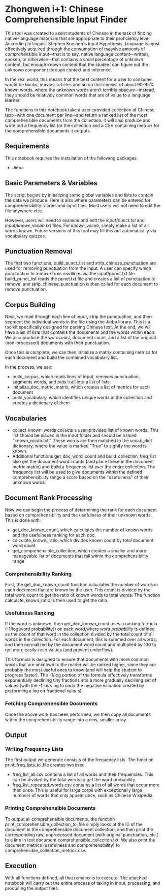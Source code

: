 # Zhongwen i+1: Chinese Comprehensible Input Finder

This tool was created to assist students of Chinese in the task of finding native-language materials that are appropriate to their proficiency level. According to linguist Stephen Krashen's Input Hypothesis, language is most effectively acquired through the consumption of massive amounts of *comprehensible* input--that is to say, native language content--written, spoken, or otherwise--that contains a small percentage of *unknown* content, but enough known content that the student can figure out the unknown component through context and inference.

In the real world, this means that the best content for a user to consume would be books, movies, articles and so on that consist of about 90-95% known words, where the unknown words aren't terribly obscure--instead, they should be relatively common words that are of value to a language learner.

The functions in this notebook take a user-provided collection of Chinese text--with one document per line--and return a ranked list of the most comprehensible documents from the collection. It will also produce and write out a frequency list for the collection and a CSV containing metrics for the comprehensible documents it outputs.

## Requirements
This notebook requires the installation of the following packages:
* Jieba

## Basic Parameters & Variables
The script begins by initializing some global variables and lists to contain the data we produce. Here is also where parameters can be entered for comprehensibility ranges and input files. Most users will not need to edit the file anywhere else.

However, users will need to examine and edit the *input/punct.txt* and *input/known_vocab.txt* files. For *known_vocab*, simply make a list of all words known. Future versions of this tool may fill this out automatically via vocabulary quizzes.

## Punctuation Removal
The first two functions, build_punct_list and strip_chinese_punctuation are used for removing punctuation from the input. A user can specify which punctuation to remove from readlines via the input/punct.txt file. build_punct_list reads the punct.txt file and creates a list of punctuation to remove, and strip_chinese_punctuation is then called for each document to remove punctuation.

## Corpus Building
Next, we read through each line of input, strip the punctuation, and then segment the individual words in the file using the Jieba library. This is a toolkit specifically designed for parsing Chinese text. At the end, we will have a list of lists that contains the documents and the words within each. We also produce the wordcount, document count, and a list of the original (non-processed) documents with their punctuation.

Once this is complete, we can then initialize a matrix containing metrics for each document and build the combined vocabulary list.

In the process, we use:
* build_corpus, which reads lines of input, removes punctuation, segments words, and puts it all into a list of lists;
* initialize_doc_metric_matrix, which creates a list of metrics for each document
* build_vocabulary, which identifies unique words in the collection and creates a dictionary of them.

## Vocabularies
* collect_known_words collects a user-provided list of known words. This list should be placed in the input folder and should be named "known_vocab.txt." These words are then matched to the vocab_dict dictionary, where the value is marked "True" to signify the word is known.
* Additional functions get_doc_word_count and build_collection_freq_list also get the document word counts (and place these in the document metric matrix) and build a frequency list over the entire collection. The frequency list will be used to give documents within the defined comprehensibility range a score based on the "usefulness" of their unknown words.


## Document Rank Processing
Now we can begin the process of determining the rank for each document based on comprehensibility and the usefulness of their unknown words. This is done with:
* get_doc_known_count, which calculates the number of known words and the usefulness ranking for each doc,
* calculate_known_ratio, which divides known count by total document word count
* get_comprehensible_collection, which creates a smaller and more manageable list of documents that fall within the comprehensibility range


### Comprehensibility Ranking
First, the get_doc_known_count function calculates the number of words in each document that are known by the user. This count is divided by the total word count to get the ratio of known words to total words. The function calculate_known_ratio is then used to get the ratio.


### Usefulness Ranking
If the word is unknown, then get_doc_known_count uses a ranking formula (-1/log(word probability)) on each word,where *word probability* is defined as the count of that word in the collection divided by the total count of all words in the collection. For each document, this is summed over all words, and then normalized by the document word count and multiplied by 100 to get more easily-read values (and prevent underflow).

This formula is designed to ensure that documents with more common words that are unknown to the reader will be ranked higher, since they are probably the most useful ones to know (and will help the student to progress faster). The -1/log portion of the formula effectively transforms exponentially declining tiny fractions into a more gradually declining set of values (with the -1 serving to undo the negative valuation created by performing a log on fractional values).


### Fetching Comprehensible Documents
Once the above work has been performed, we then copy all documents within the comprehensibility range into a new, smaller array.

## Output

### Writing Frequency Lists
The first output we generate consists of the frequency lists. The function print_freq_lists_to_file creates two lists:
* freq_list_all.csv contains a list of all words and their frequencies. This can be divided by the total words to get the word probability.
* freq_list_repeated_words.csv contains a list of all words that occur more than once. This is useful for large corpii with exceptionally large numbers of words that only appear once, such as Chinese Wikipedia.

### Printing Comprehensible Documents
To output all comprehensible documents, the function print_comprehensible_collection_to_file simply looks at the ID of the document in the comprehensible document collection, and then print the corresponding raw, unprocessed document (with original punctuation, etc.) to a line in text document comprehensible_collection.txt. We also print the document metrics (usefulness and comprehensibility) to comprehensible_collection_metrics.csv.

## Execution
With all functions defined, all that remains is to execute. The attached notebook will carry out the entire process of taking in input, processing, and producing the output files.